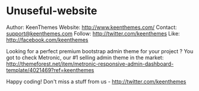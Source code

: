 # Unuseful-website
Author: 		KeenThemes
Website: 		http://www.keenthemes.com/
Contact: 		support@keenthemes.com
Follow: 		http://twitter.com/keenthemes
Like: 			http://facebook.com/keenthemes

Looking for a perfect premium bootstrap admin theme for your project ? You got to check Metronic, our #1 selling admin theme in the market: 
http://themeforest.net/item/metronic-responsive-admin-dashboard-template/4021469?ref=keenthemes

Happy coding!  Don't miss a stuff from us - http://twitter.com/keenthemes
